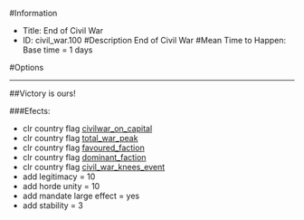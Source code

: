 #Information
 - Title: End of Civil War
 - ID: civil_war.100
#Description
End of Civil War
#Mean Time to Happen:
Base time = 1 days

#Options

___
##Victory is ours!

###Efects:<ul><li>clr country flag [civilwar_on_capital](../flags/civilwar_on_capital.md)</li><li>clr country flag [total_war_peak](../flags/total_war_peak.md)</li><li>clr country flag [favoured_faction](../flags/favoured_faction.md)</li><li>clr country flag [dominant_faction](../flags/dominant_faction.md)</li><li>clr country flag [civil_war_knees_event](../flags/civil_war_knees_event.md)</li><li>add legitimacy = 10</li><li>add horde unity = 10</li><li>add mandate large effect = yes</li><li>add stability = 3</li></ul>
